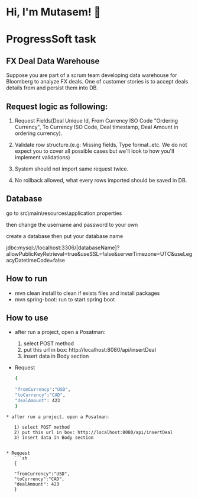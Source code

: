 
# Hi, I'm Mutasem! 👋


# ProgressSoft task



## FX Deal Data Warehouse
Suppose you are part of a scrum team developing data warehouse for Bloomberg to analyze FX deals. One of customer stories is to accept deals details from and persist them into DB.
## Request logic as following:
1) Request Fields(Deal Unique Id, From Currency ISO Code "Ordering Currency", To Currency ISO Code, Deal timestamp, Deal Amount in ordering currency).

2) Validate row structure.(e.g: Missing fields, Type format..etc. We do not expect you to cover all possible cases but we'll look to how you'll implement validations)

3) System should not import same request twice.

4) No rollback allowed, what every rows imported should be saved in DB.
## Database
go to src\main\resources\application.properties

then change the username and password to your own

create a database then put your database name

jdbc:mysql://localhost:3306/[databaseName]?allowPublicKeyRetrieval=true&useSSL=false&serverTimezone=UTC&useLegacyDatetimeCode=false
## How to run
* mvn clean install to clean if exists files and install packages
* mvn spring-boot: run to start spring boot
## How to use
* after run a project, open a Posatman:

    1) select POST method
    2) put this url in box: http://localhost:8080/api/insertDeal
    3) insert data in Body section


* Request
    ```sh
    {
                
    "fromCurrency":"USD",
    "toCurrency":"CAD",
    "dealAmount": 423
    }
 ```## How to use
* after run a project, open a Posatman:

    1) select POST method
    2) put this url in box: http://localhost:8080/api/insertDeal
    3) insert data in Body section


* Request
    ```sh
    {
                
    "fromCurrency":"USD",
    "toCurrency":"CAD",
    "dealAmount": 423
    }
 ```